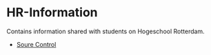 # HR-Information

Contains information shared with students on Hogeschool Rotterdam.

- [Soure Control](https://github.com/Tukurai/HR-Information/blob/main/SourceControl.md)
